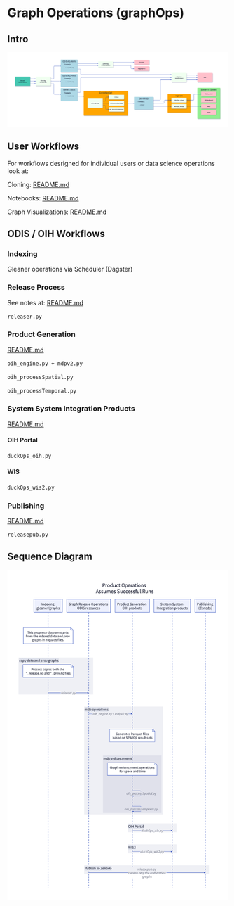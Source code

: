 # Graph Operations (graphOps)

## Intro

![graphOps.png](docs/graphOps.png)


## User Workflows

For workflows desrigned for individual users or data science operations
look at:  


Cloning: [README.md](odisClone/README.md)

Notebooks:  [README.md](notebooks/README.md)

Graph Visualizations: [README.md](graphVisualization/README.md)


## ODIS / OIH Workflows

### Indexing 

Gleaner operations via Scheduler (Dagster)

### Release Process

See notes at:  [README.md](releasing/README.md)

```bash
releaser.py
```

### Product Generation

[README.md](extraction/mdp/README.md)

```bash
oih_engine.py + mdpv2.py
```

```bash
oih_processSpatial.py
```

```bash
oih_processTemporal.py
```

### System System Integration Products

[README.md](sqlOps/README.md)

#### OIH Portal

```bash
duckOps_oih.py
```

#### WIS 

```bash
duckOps_wis2.py
```

### Publishing

[README.md](publishing/README.md)

```bash
releasepub.py
```


## Sequence Diagram

![graphOpsSequence.png](docs/graphOpsSequence.png)
